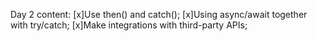 Day 2 content:
[x]Use then() and catch();
[x]Using async/await together with try/catch;
[x]Make integrations with third-party APIs;
